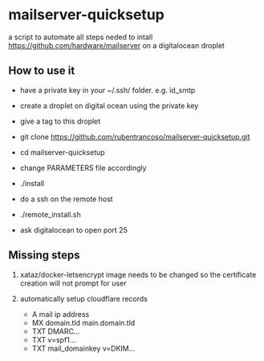 # mailserver-quicksetup

a script to automate all steps neded to intall https://github.com/hardware/mailserver on a digitalocean droplet

## How to use it

- have a private key in your ~/.ssh/ folder. e.g. id_smtp
- create a droplet on digital ocean using the private key
- give a tag to this droplet

- git clone https://github.com/rubentrancoso/mailserver-quicksetup.git
- cd mailserver-quicksetup
- change PARAMETERS file accordingly
- ./install

- do a ssh on the remote host
- ./remote_install.sh

- ask digitalocean to open port 25

## Missing steps

1. xataz/docker-letsencrypt image needs to be changed so the certificate creation will not prompt for user
2. automatically setup cloudflare records

   - A mail ip address
   - MX domain.tld main.domain.tld
   - TXT DMARC...
   - TXT v=spf1...
   - TXT mail_domainkey v=DKIM...
   
